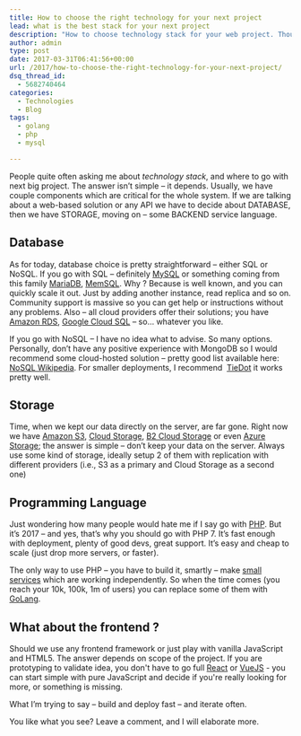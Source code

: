 ```yaml
---
title: How to choose the right technology for your next project
lead: what is the best stack for your next project
description: "How to choose technology stack for your web project. Thoughts and consideration about correct stack."
author: admin
type: post
date: 2017-03-31T06:41:56+00:00
url: /2017/how-to-choose-the-right-technology-for-your-next-project/
dsq_thread_id:
  - 5682740464
categories:
  - Technologies
  - Blog
tags:
  - golang
  - php
  - mysql

---
```

People quite often asking me about *technology stack*, and where to go with next big project. The answer isn&#8217;t simple &#8211; it depends. Usually, we have couple components which are critical for the whole system. If we are talking about a web-based solution or any API we have to decide about DATABASE, then we have STORAGE, moving on &#8211; some BACKEND service language.

<!--more-->

## Database

As for today, database choice is pretty straightforward – either SQL or NoSQL. If you go with SQL – definitely [MySQL](https://www.mysql.com/) or something coming from this family [MariaDB](https://mariadb.org/), [MemSQL](https://www.memsql.com/). Why ? Because is well known, and you can quickly scale it out. Just by adding another instance, read replica and so on. Community support is massive so you can get help or instructions without any problems. Also – all cloud providers offer their solutions; you have [Amazon RDS](https://aws.amazon.com/rds/), [Google Cloud SQL](https://cloud.google.com/appengine/docs/go/cloud-sql/) – so… whatever you like.

If you go with NoSQL – I have no idea what to advise. So many options. Personally, don’t have any positive experience with MongoDB so I would recommend some cloud-hosted solution – pretty good list available here: [NoSQL Wikipedia](https://en.wikipedia.org/wiki/NoSQL). For smaller deployments, I recommend  [TieDot](https://github.com/HouzuoGuo/tiedot) it works pretty well.

## Storage

Time, when we kept our data directly on the server, are far gone. Right now we have [Amazon S3](https://aws.amazon.com/s3/), [Cloud Storage](https://cloud.google.com/storage/), [B2 Cloud Storage](https://www.backblaze.com/b2/cloud-storage.html) or even [Azure Storage](https://azure.microsoft.com/en-us/services/storage/); the answer is simple – don’t keep your data on the server. Always use some kind of storage, ideally setup 2 of them with replication with different providers (i.e., S3 as a primary and Cloud Storage as a second one)

## Programming Language

Just wondering how many people would hate me if I say go with [PHP](http://php.net/). But it’s 2017 – and yes, that’s why you should go with PHP 7. It’s fast enough with deployment, plenty of good devs, great support. It’s easy and cheap to scale (just drop more servers, or faster).

The only way to use PHP – you have to build it, smartly – make [small services](https://en.wikipedia.org/wiki/Microservices) which are working independently. So when the time comes (you reach your 10k, 100k, 1m of users) you can replace some of them with [GoLang](https://golang.org/).

## What about the frontend ?

Should we use any frontend framework or just play with vanilla JavaScript and HTML5. The answer depends on scope of the project. If you are prototyping to validate idea, you don't have to go full [React](https://reactjs.org) or [VueJS](https://vuejs.org) - you can start simple with pure JavaScript and decide if you're really looking for more, or something is missing.

What I&#8217;m trying to say &#8211; build and deploy fast &#8211; and iterate often.

You like what you see? Leave a comment, and I will elaborate more.